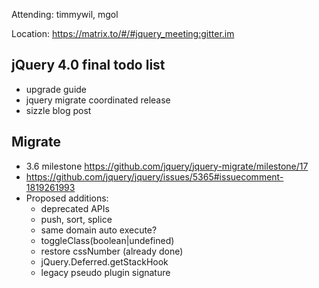 Attending: timmywil, mgol

Location: https://matrix.to/#/#jquery_meeting:gitter.im

## jQuery 4.0 final todo list
- upgrade guide
- jquery migrate coordinated release
- sizzle blog post

## Migrate
* 3.6 milestone https://github.com/jquery/jquery-migrate/milestone/17
* https://github.com/jquery/jquery/issues/5365#issuecomment-1819261993
* Proposed additions:
	- deprecated APIs
	- push, sort, splice
	- same domain auto execute?
	- toggleClass(boolean|undefined)
	- restore cssNumber (already done)
	- jQuery.Deferred.getStackHook
	- legacy pseudo plugin signature
